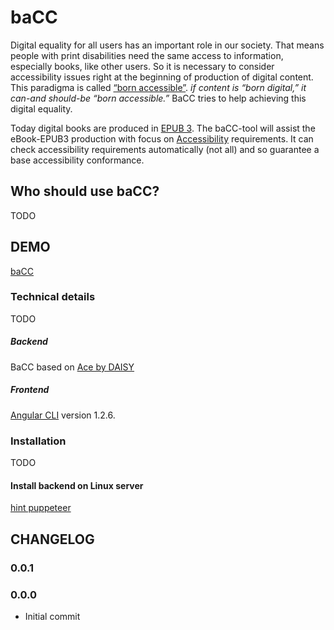 # baCC
Digital equality for all users has an important role in our society. That means people with print disabilities need the same access to information, especially books, like other users. So it is necessary to consider accessibility issues right at the beginning of production of digital content. This paradigma is called [“born accessible”](https://www.benetech.org/our-programs/literacy/born-accessible/). *if content is “born digital,” it can-and should-be “born accessible.”*
BaCC tries to help achieving this digital equality. 

Today digital books are produced in [EPUB 3](http://idpf.org/epub/30). The baCC-tool will assist the eBook-EPUB3 production with focus on [Accessibility](http://www.idpf.org/epub/a11y/accessibility.html) requirements. It can check accessibility requirements automatically (not all) and so guarantee a base accessibility conformance.     

## Who should use baCC?

TODO

## DEMO 

[baCC](http://ec2-18-220-212-194.us-east-2.compute.amazonaws.com)

### Technical details
TODO
##### Backend
BaCC based on [Ace by DAISY](https://github.com/daisy/ace-core)
 
##### Frontend
[Angular CLI](https://github.com/angular/angular-cli) version 1.2.6.

### Installation
TODO

#### Install backend on Linux server 
[hint puppeteer](https://github.com/GoogleChrome/puppeteer/issues/404
)


## CHANGELOG 

### 0.0.1

### 0.0.0
* Initial commit
